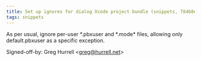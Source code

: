 ```yaml
---
title: Set up ignores for dialog Xcode project bundle (snippets, 78468e0)
tags: snippets
---
```


As per usual, ignore per-user \*.pbxuser and \*.mode\* files, allowing only default.pbxuser as a specific exception.

Signed-off-by: Greg Hurrell &lt;greg@hurrell.net&gt;
